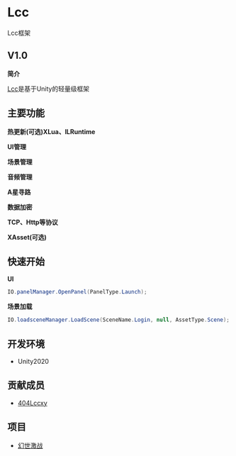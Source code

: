 # Lcc
Lcc框架

## V1.0

**简介**

[Lcc](https://github.com/404Lcc/Lcc)是基于Unity的轻量级框架

## 主要功能

**热更新(可选)XLua、ILRuntime**

**UI管理**

**场景管理**

**音频管理**

**A星寻路**

**数据加密**

**TCP、Http等协议**

**XAsset(可选)**

## 快速开始

**UI**

``` csharp
IO.panelManager.OpenPanel(PanelType.Launch);
```

**场景加载**

``` csharp
IO.loadsceneManager.LoadScene(SceneName.Login, null, AssetType.Scene);
```

## 开发环境

- Unity2020

## 贡献成员

- [404Lccxy](https://github.com/404Lccxy)

## 项目

- [幻世激战](https://www.taptap.com/app/20877)
